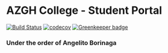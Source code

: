 # AZGH College - Student Portal

[![Build Status](https://travis-ci.org/larongbingo/AZGH-College-Public-Portal.svg?branch=master)](https://travis-ci.org/larongbingo/AZGH-College-Public-Portal)
[![codecov](https://codecov.io/gh/larongbingo/AZGH-College-Public-Portal/branch/master/graph/badge.svg)](https://codecov.io/gh/larongbingo/AZGH-College-Public-Portal)
[![Greenkeeper badge](https://badges.greenkeeper.io/larongbingo/AZGH-College-Public-Portal.svg)](https://greenkeeper.io/)

### Under the order of Angelito Borinaga
